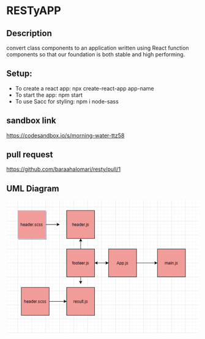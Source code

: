 # RESTyAPP

## Description

convert class components to an application written using React function components so that our foundation is both stable and high performing.


## Setup:


* To create a react app: npx create-react-app app-name
* To start the app: npm start
* To use Sacc for styling: npm i node-sass


## sandbox link
https://codesandbox.io/s/morning-water-ttz58


## pull request

https://github.com/baraahalomari/resty/pull/1

## UML Diagram

![uml](./33.png)